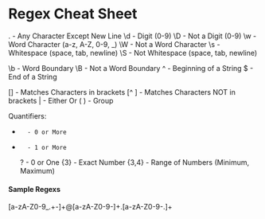 # Regex Cheat Sheet

. - Any Character Except New Line
\d - Digit (0-9)
\D - Not a Digit (0-9)
\w - Word Character (a-z, A-Z, 0-9, \_)
\W - Not a Word Character
\s - Whitespace (space, tab, newline)
\S - Not Whitespace (space, tab, newline)

\b - Word Boundary
\B - Not a Word Boundary
^ - Beginning of a String
$ - End of a String

[] - Matches Characters in brackets
[^ ] - Matches Characters NOT in brackets
| - Either Or
( ) - Group

Quantifiers:

-       - 0 or More

*       - 1 or More
  ? - 0 or One
  {3} - Exact Number
  {3,4} - Range of Numbers (Minimum, Maximum)

#### Sample Regexs

[a-zA-Z0-9_.+-]+@[a-zA-Z0-9-]+\.[a-zA-Z0-9-.]+
